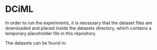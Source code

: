 # DCiML

In order to run the experiments, it is necessary that the dataset files are downloaded and placed inside the datasets directory, which contains a temporary placeholder file in this repository.

The datasets can be found in: <link>
